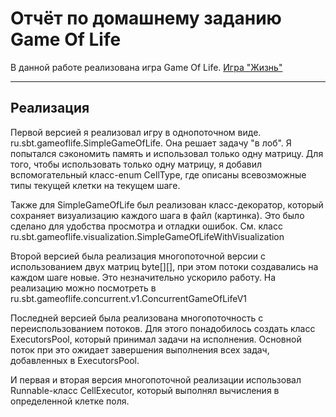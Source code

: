 ﻿Отчёт по домашнему заданию Game Of Life
============================


В данной работе реализована игра Game Of Life.
[Игра "Жизнь"](https://ru.wikipedia.org/wiki/%D0%98%D0%B3%D1%80%D0%B0_%C2%AB%D0%96%D0%B8%D0%B7%D0%BD%D1%8C%C2%BB)


----------


Реализация
-------------

Первой версией я реализовал игру в однопоточном виде. ru.sbt.gameoflife.SimpleGameOfLife. Она решает задачу "в лоб". Я попытался сэкономить память и использовал только одну матрицу. Для того, чтобы использовать только одну матрицу, я добавил вспомогательный класс-enum CellType, где описаны всевозможные типы текущей клетки на текущем шаге.

Также для SimpleGameOfLife был реализован класс-декоратор, который сохраняет визуализацию каждого шага в файл (картинка). Это было сделано для удобства просмотра и отладки ошибок.
См. класс ru.sbt.gameoflife.visualization.SimpleGameOfLifeWithVisualization

Второй версией была реализация многопоточной версии с использованием двух матриц byte[][], при этом потоки создавались на каждом шаге новые. Это незначительно ускорило работу.
На реализацию можно посмотреть в ru.sbt.gameoflife.concurrent.v1.ConcurrentGameOfLifeV1

Последней версией была реализована многопоточность с переиспользованием потоков. Для этого понадобилось создать класс ExecutorsPool, который принимал задачи на исполнения. Основной поток при это ожидает завершения выполнения всех задач, добавленных в ExecutorsPool.

И первая и вторая версия многопоточной реализации использовал Runnable-класс CellExecutor, который выполнял вычисления в определенной клетке поля.

